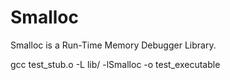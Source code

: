 Smalloc
=======

Smalloc is a Run-Time Memory Debugger Library.


gcc test_stub.o -L lib/ -lSmalloc -o test_executable
